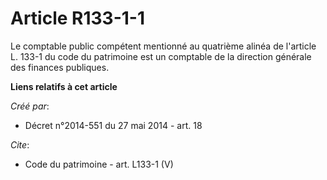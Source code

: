 # Article R133-1-1

Le comptable public compétent mentionné au quatrième alinéa de l'article L. 133-1 du code du patrimoine est un comptable de
la direction générale des finances publiques.

**Liens relatifs à cet article**

_Créé par_:

  - Décret n°2014-551 du 27 mai 2014 - art. 18

_Cite_:

  - Code du patrimoine - art. L133-1 (V)
